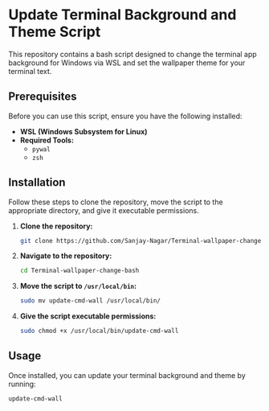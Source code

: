 # Update Terminal Background and Theme Script

This repository contains a bash script designed to change the terminal app background for Windows via WSL and set the wallpaper theme for your terminal text.

## Prerequisites

Before you can use this script, ensure you have the following installed:

- **WSL (Windows Subsystem for Linux)**
- **Required Tools:**
  - `pywal`
  - `zsh`

## Installation

Follow these steps to clone the repository, move the script to the appropriate directory, and give it executable permissions.

1. **Clone the repository:**

    ```sh
    git clone https://github.com/Sanjay-Nagar/Terminal-wallpaper-change-bash.git
    ```

2. **Navigate to the repository:**

    ```sh
    cd Terminal-wallpaper-change-bash
    ```

3. **Move the script to `/usr/local/bin`:**

    ```sh
    sudo mv update-cmd-wall /usr/local/bin/
    ```

4. **Give the script executable permissions:**

    ```sh
    sudo chmod +x /usr/local/bin/update-cmd-wall
    ```

## Usage

Once installed, you can update your terminal background and theme by running:

```sh
update-cmd-wall

